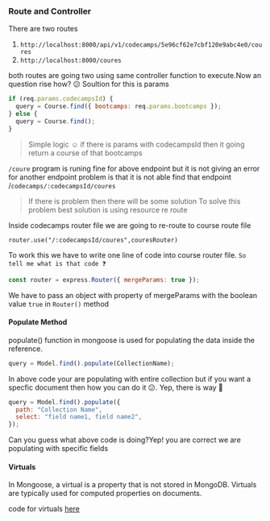 ### Route and Controller

There are two routes

1. `http://localhost:8000/api/v1/codecamps/5e96cf62e7cbf120e9abc4e0/coures`
2. `http://localhost:8000/coures`

both routes are going two using same controller function to execute.Now an question rise how? 😕
Soultion for this is params

```javascript
if (req.params.codecampsId) {
  query = Course.find({ bootcamps: req.params.bootcamps });
} else {
  query = Course.find();
}
```

> Simple logic ☺ if there is params with codecampsId then it going return a course of that bootcamps

`/coure`
program is runing fine for above endpoint but it is not giving an error for another endpoint
problem is that it is not able find that endpoint /`codecamps/:codecampsId/coures`

> If there is problem then there will be some solution
> To solve this problem best solution is using resource re route

Inside codecamps router file we are going to re-route to course route file

`router.use("/:codecampsId/coures",couresRouter)`

To work this we have to write one line of code into course router file. `So tell me what is that code ❓`

```javascript
const router = express.Router({ mergeParams: true });
```

We have to pass an object with property of mergeParams with the boolean value `true` in `Router()` method

#### Populate Method

populate() function in mongoose is used for populating
the data inside the reference.

```javascript
query = Model.find().populate(CollectionName);
```

In above code your are populating with entire collection but if you want a specfic document then how you can do it 😕. Yep, there is way 🚀

```javascript
query = Model.find().populate({
  path: "Collection Name",
  select: "field name1, field name2",
});
```

Can you guess what above code is doing?Yep! you are correct we are populating with specific fields

#### Virtuals

In Mongoose, a virtual is a property that is not stored in MongoDB. Virtuals are typically used for computed properties on documents.

code for virtuals [here](https://github.com/vishnuk7/codecamps/commit/8f5c305bff284596f7d3f6447d9bcfaaad2a892b)
